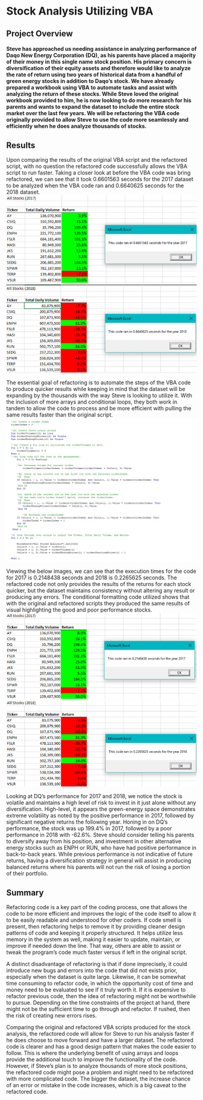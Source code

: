 # Stock Analysis Utilizing VBA

## Project Overview
#### Steve has approached us needing assistance in analyzing performance of Daqo New Energy Corporation (DQ), as his parents have placed a majority of their money in this single name stock position. His primary concern is diversification of their equity assets and therefore would like to analyze the rate of return using two years of historical data from a handful of green energy stocks in addition to Daqo’s stock. We have already prepared a workbook using VBA to automate tasks and assist with analyzing the return of these stocks. While Steve loved the original workbook provided to him, he is now looking to do more research for his parents and wants to expand the dataset to include the entire stock market over the last few years. We will be refactoring the VBA code originally provided to allow Steve to use the code more seamlessly and efficiently when he does analyze thousands of stocks. 

## Results

Upon comparing the results of the original VBA script and the refactored script, with no question the refactored code successfully allows the VBA script to run faster. Taking a closer look at before the VBA code was bring refactored, we can see that it took 0.6601563 seconds for the 2017 dataset to be analyzed when the VBA code ran and 0.6640625 seconds for the 2018 dataset. 
![original2017](Resources/2017_Before_Refactoring.png)
![original2018](Resources/2018_Before_Refactoring.png)

The essential goal of refactoring is to automate the steps of the VBA code to produce quicker results while keeping in mind that the dataset will be expanding by the thousands with the way Steve is looking to utilize it. With the inclusion of more arrays and conditional loops, they both work in tandem to allow the code to process and be more efficient with pulling the same results faster than the original script. 
![code](Resources/Refactored_code_image.png)

Viewing the below images, we can see that the execution times for the code for 2017 is 0.2148438 seconds and 2018 is 0.2265625 seconds. The refactored code not only provides the results of the returns for each stock quicker, but the dataset maintains consistency without altering any result or producing any errors. The conditional formatting code utilized shows that with the original and refactored scripts they produced the same results of visual highlighting the good and poor performance stocks. 
![refactor2017](Resources/2017_After_Refactoring.png)
![refactor2018](Resources/2018_After_Refactoring.png)

Looking at DQ’s performance for 2017 and 2018, we notice the stock is volatile and maintains a high level of risk to invest in it just alone without any diversification. High-level, it appears the green-energy space demonstrates extreme volatility as noted by the positive performance in 2017, followed by significant negative returns the following year. Honing in on DQ’s performance, the stock was up 199.4% in 2017, followed by a poor performance in 2018 with -62.6%. Steve should consider telling his parents to diversify away from his position, and investment in other alternative energy stocks such as ENPH or RUN, who have had positive performance in back-to-back years. While previous performance is not indicative of future returns, having a diversification strategy in general will assist in producing balanced returns where his parents will not run the risk of losing a portion of their portfolio. 

## Summary

Refactoring code is a key part of the coding process, one that allows the code to be more efficient and improves the logic of the code itself to allow it to be easily readable and understood for other coders. If code smell is present, then refactoring helps to remove it by providing cleaner design patterns of code and keeping it properly structured. It helps utilize less memory in the system as well, making it easier to update, maintain, or improve if needed down the line. That way, others are able to assist or tweak the program’s code much faster versus if left in the original script.   

A distinct disadvantage of refactoring is that if done imprecisely, it could introduce new bugs and errors into the code that did not exists prior, especially when the dataset is quite large. Likewise, it can be somewhat time consuming to refactor code, in which the opportunity cost of time and money need to be evaluated to see if it truly worth it. If it is expensive to refactor previous code, then the idea of refactoring might not be worthwhile to pursue.  Depending on the time constraints of the project at hand, there might not be the sufficient time to go through and refactor. If rushed, then the risk of creating new errors rises.

Comparing the original and refactored VBA scripts produced for the stock analysis, the refactored code will allow for Steve to run his analysis faster if he does choose to move forward and have a larger dataset. The refactored code is clearer and has a good design pattern that makes the code easier to follow. This is where the underlying benefit of using arrays and loops provide the additional touch to improve the functionality of the code. However, if Steve’s plan is to analyze thousands of more stock positions, the refactored code might pose a problem and might need to be refactored with more complicated code. The bigger the dataset, the increase chance of an error or mistake in the code increases, which is a big caveat to the refactored code.  
